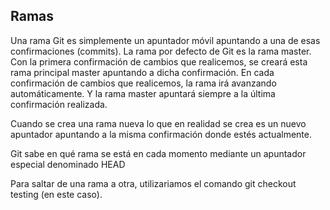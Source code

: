 <h2>Ramas</h2>

Una rama Git es simplemente un apuntador móvil apuntando a una de esas confirmaciones (commits). La rama por defecto de Git es la rama 
master. Con la primera confirmación de cambios que realicemos, se creará esta rama principal master apuntando a dicha confirmación. 
En cada confirmación de cambios que realicemos, la rama irá avanzando automáticamente. Y la rama master apuntará siempre a la última 
confirmación realizada.
<img source="https://git-scm.com/figures/18333fig0303-tn.png">

Cuando se crea una rama nueva lo que en realidad se crea es un nuevo apuntador apuntando a la misma confirmación donde estés actualmente.
<img source="https://git-scm.com/figures/18333fig0304-tn.png">

Git sabe en qué rama se está en cada momento mediante un apuntador especial denominado HEAD
<img source="https://git-scm.com/figures/18333fig0305-tn.png">

Para saltar de una rama a otra, utilizariamos el comando git checkout testing (en este caso).
<img source="https://git-scm.com/figures/18333fig0306-tn.png">

